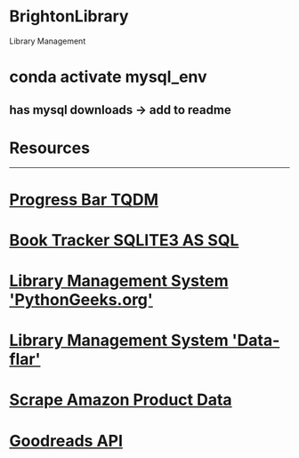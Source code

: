 # BrightonLibrary
Library Management 

# conda activate mysql_env 
## has mysql downloads -> add to readme 


# Resources
---
# [Progress Bar TQDM](https://www.pythonpool.com/python-tqdm/)
# [Book Tracker SQLITE3 AS SQL](https://github.com/pattman/Simple-Book-Tracker/blob/master/book_tracker.py)
# [Library Management System 'PythonGeeks.org'](https://pythongeeks.org/python-library-management-system-project/)
# [Library Management System 'Data-flar'](https://data-flair.training/blogs/library-management-system-python-project/)
# [Scrape Amazon Product Data](https://www.scrapehero.com/tutorial-how-to-scrape-amazon-product-details-using-python-and-selectorlib/)
# [Goodreads API](https://www.goodreads.com/api)

